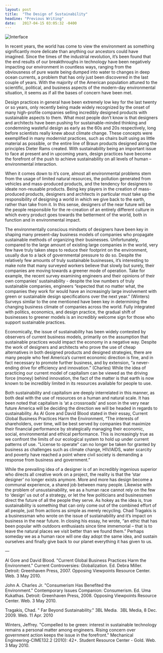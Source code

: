 ```yaml
---
layout: post
title:  "The Design of Sustainability"
headine: "Previous Writing"
date:   2017-04-15 03:05:32 -0400
---
```


![Interface](https://d2w9rnfcy7mm78.cloudfront.net/769527/large_80b101cb7dc3cb61c621010c2a60e623.png)

In recent years, the world has come to view the environment as something significantly more delicate than anything our ancestors could have imagined. Since the times of the industrial revolution, it’s been found that the end results of our breakthroughs in technology have been negatively impacting our environment in countless ways, ranging from the obviousness of pure waste being dumped into water to changes in deep ocean currents, a problem that has only just been discovered in the last couple of years. With the majority of the American population attuned to the scientific, political, and business aspects of the modern-day environmental situation, it seems as if all the bases of concern have been met.

Design practices in general have been extremely low key for the last twenty or so years, only recently being made widely recognized by the onset of many high-profile companies selling incredibly designed products with sustainable aspects to them. What most people don’t know is that designers and architects have been pushing for sustainable-minded thinking and condemning wasteful design as early as the 60s and 20s respectively, long before scientists really knew about climate change. These concepts were exemplified in many modernist practices, such as chairs built using as little material as possible, or the entire line of Braun products designed along the principles Dieter Rams created. With sustainability being an important issue to face at present and in upcoming years, design practices have become the forefront of the push to achieve sustainability on all levels of human – environmental interaction.

When it comes down to it’s core, almost all environmental problems stem from the usage of limited natural resources, the pollution generated from vehicles and mass-produced products, and the tendency for designers to ideate non-reusable products. Being key players in the creation of mass-produced products, designers and architects in particular must take up the responsibility of designing a world in which we give back to the earth, rather than take from it. In this sense, designers of the near future will be the people responsible for the re-creation of an entirely different culture in which every product goes towards the betterment of the world, both in function and in environmental impact.  

The environmentally conscious mindsets of designers have been key in shaping many present-day business models of companies who propagate sustainable methods of organizing their businesses. Unfortunately, compared to the large amount of existing large companies in the world, very few have truly taken steps to reduce their footprint on the environment, usually due to a lack of governmental pressure to do so. Despite the relatively few amounts of truly sustainable businesses, it’s interesting to make note that many surveyed workers believe that slowly but surely, their companies are moving towards a greener mode of operation. Take for example, the recent survey examining engineers and their opinions of their own companies’ sustainability - despite the low numbers of truly sustainable companies, engineers “expected that no matter what, the companies they work for would have an increasingly large involvement with green or sustainable design specifications over the next year.” (Winters) Surveys similar to the one mentioned have been key in determining the changing business climate of companies across the world.  Fully integrated with politics, economics, and design practice, the gradual shift of businesses to greener models is an incredibly welcome sign for those who support sustainable practices.

Economically, the issue of sustainability has been widely contested by observers of current business models, primarily on the assumption that sustainable practices would impact the economy in a negative way. Despite the work of designers and architects who prove the use of cheap alternatives in both designed products and designed strategies, there are many people who feel America’s current economic direction is fine, and in fact necessary to promote further business, and by extension, “a never-ending drive for efficiency and innovation.” (Charles) While the idea of practicing our current model of capitalism can be viewed as the driving force (money) behind innovation, the fact of the matter is that earth is now known to be incredibly limited in its resources available for people to use.

Both sustainability and capitalism are deeply interrelated in this manner, as both deal with the use of resources on a human and natural scale. It has been noted that capitalism is ‘at a crossroads’ and soon in the very near future America will be deciding the direction we will be headed in regards to sustainability. As Al Gore and David Blood stated in their essay, Current Global Business Practices Harm the Environment, “The interests of shareholders, over time, will be best served by companies that maximize their financial performance by strategically managing their economic, social, environmental and ethical performance. This is increasingly true as we confront the limits of our ecological system to hold up under current patterns of use. "License to operate" can no longer be taken for granted by business as challenges such as climate change, HIV/AIDS, water scarcity and poverty have reached a point where civil society is demanding a response from business and government.”

While the prevailing idea of a designer is of an incredibly ingenious superior who directs all creative work on a project, the reality is that the ‘star designer’ no longer exists anymore. More and more has design become a communal experience, a shared job between many people. Likewise with the problem of unsustainability, we as a human race cannot rely on the few to ‘design’ us out of a strategy, or let the few politicians and businessmen direct the future of all the people they serve. As hokey as the idea is, true sustainability is something that can only come out of the combined effort of all people, just from actions as simple as merely recycling. Chad Tragakis is a businessman who wrote on the issue of sustainability and it’s impact on business in the near future. In closing his essay, he wrote, “an ethic that has been popular with outdoors enthusiasts since time immemorial – that is to leave the natural places we visit better than we found them.”  Perhaps someday we as a human race will one day adopt the same idea, and sustain ourselves and finally give back to our planet everything it has given to us.

—

Al Gore and David Blood. "Current Global Business Practices Harm the Environment." Current Controversies: Globalization. Ed. Debra Miller. Detroit: Greenhaven Press, 2007. Opposing Viewpoints Resource Center. Web. 3 May 2010.

John A. Charles Jr. "Consumerism Has Benefited the Environment." Contemporary Issues Companion: Consumerism. Ed. Uma Kukathas. Detroit: Greenhaven Press, 2008. Opposing Viewpoints Resource Center. Web. 3 May 2010.

Tragakis, Chad. " Far Beyond Sustainability." 3BL Media.  3BL Media, 8 Dec. 2009. Web. 11 Apr. 2010

Winters, Jeffrey. "Compelled to be green: interest in sustainable technology remains a personal matter among engineers. Rising concern over government action keeps the issue in the forefront." Mechanical Engineering-CIME132.2 (2010): 42+. Student Resource Center - Gold. Web. 3 May 2010.
